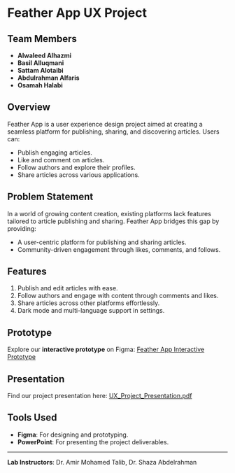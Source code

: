 # Feather App UX Project

## Team Members
- **Alwaleed Alhazmi**
- **Basil Alluqmani**
- **Sattam Alotaibi**
- **Abdulrahman Alfaris**
- **Osamah Halabi**

## Overview
Feather App is a user experience design project aimed at creating a seamless platform for publishing, sharing, and discovering articles. Users can:
- Publish engaging articles.
- Like and comment on articles.
- Follow authors and explore their profiles.
- Share articles across various applications.

## Problem Statement
In a world of growing content creation, existing platforms lack features tailored to article publishing and sharing. Feather App bridges this gap by providing:
- A user-centric platform for publishing and sharing articles.
- Community-driven engagement through likes, comments, and follows.

## Features
1. Publish and edit articles with ease.
2. Follow authors and engage with content through comments and likes.
3. Share articles across other platforms effortlessly.
4. Dark mode and multi-language support in settings.

## Prototype
Explore our **interactive prototype** on Figma:
[Feather App Interactive Prototype](https://www.figma.com/proto/6kwXqucEouZmLpGk7ajcg5/Feather-App-(Copy)?node-id=2302-10&p=f&t=nHQuRxKjoBLlUbXc-0&scaling=scale-down&content-scaling=fixed&page-id=0%3A1&starting-point-node-id=2302%3A10)

## Presentation
Find our project presentation here: [UX_Project_Presentation.pdf](UX_Project_Presentation.pdf)

## Tools Used
- **Figma**: For designing and prototyping.
- **PowerPoint**: For presenting the project deliverables.

---

**Lab Instructors**: Dr. Amir Mohamed Talib, Dr. Shaza Abdelrahman

